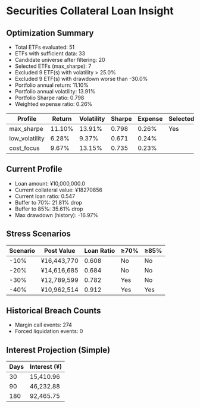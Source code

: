 # Securities Collateral Loan Insight

## Optimization Summary
- Total ETFs evaluated: 51
- ETFs with sufficient data: 33
- Candidate universe after filtering: 20
- Selected ETFs (max_sharpe): 7
- Excluded 9 ETF(s) with volatility > 25.0%
- Excluded 9 ETF(s) with drawdown worse than -30.0%
- Portfolio annual return: 11.10%
- Portfolio annual volatility: 13.91%
- Portfolio Sharpe ratio: 0.798
- Weighted expense ratio: 0.26%

| Profile | Return | Volatility | Sharpe | Expense | Selected |
| --- | --- | --- | --- | --- | --- |
| max_sharpe | 11.10% | 13.91% | 0.798 | 0.26% | Yes |
| low_volatility | 6.28% | 9.37% | 0.671 | 0.24% |  |
| cost_focus | 9.67% | 13.15% | 0.735 | 0.23% |  |

## Current Profile
- Loan amount: ¥10,000,000.0
- Current collateral value: ¥18270856
- Current loan ratio: 0.547
- Buffer to 70%: 21.81% drop
- Buffer to 85%: 35.61% drop
- Max drawdown (history): -16.97%

## Stress Scenarios
| Scenario | Post Value | Loan Ratio | ≥70% | ≥85% |
| --- | --- | --- | --- | --- |
| -10% | ¥16,443,770 | 0.608 | No | No |
| -20% | ¥14,616,685 | 0.684 | No | No |
| -30% | ¥12,789,599 | 0.782 | Yes | No |
| -40% | ¥10,962,514 | 0.912 | Yes | Yes |

## Historical Breach Counts
- Margin call events: 274
- Forced liquidation events: 0

## Interest Projection (Simple)
| Days | Interest (¥) |
| --- | --- |
| 30 | 15,410.96 |
| 90 | 46,232.88 |
| 180 | 92,465.75 |
